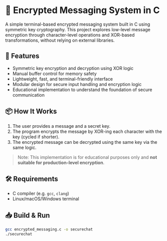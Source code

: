 # 🔐 Encrypted Messaging System in C

A simple terminal-based encrypted messaging system built in C using symmetric key cryptography. This project explores low-level message encryption through character-level operations and XOR-based transformations, without relying on external libraries.

## 🚀 Features

- Symmetric key encryption and decryption using XOR logic
- Manual buffer control for memory safety
- Lightweight, fast, and terminal-friendly interface
- Modular design for secure input handling and encryption logic
- Educational implementation to understand the foundation of secure communication

## 📦 How It Works

1. The user provides a message and a secret key.
2. The program encrypts the message by XOR-ing each character with the key (cycled if shorter).
3. The encrypted message can be decrypted using the same key via the same logic.

> Note: This implementation is for educational purposes only and **not suitable for production-level encryption**.

## 🛠️ Requirements

- C compiler (e.g. `gcc`, `clang`)
- Linux/macOS/Windows terminal

## 📥 Build & Run

```bash
gcc encrypted_messaging.c -o securechat
./securechat
